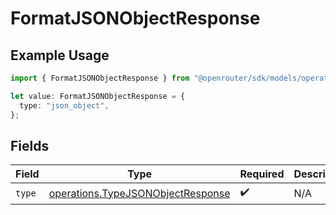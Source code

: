 # FormatJSONObjectResponse

## Example Usage

```typescript
import { FormatJSONObjectResponse } from "@openrouter/sdk/models/operations";

let value: FormatJSONObjectResponse = {
  type: "json_object",
};
```

## Fields

| Field                                                                                  | Type                                                                                   | Required                                                                               | Description                                                                            |
| -------------------------------------------------------------------------------------- | -------------------------------------------------------------------------------------- | -------------------------------------------------------------------------------------- | -------------------------------------------------------------------------------------- |
| `type`                                                                                 | [operations.TypeJSONObjectResponse](../../models/operations/typejsonobjectresponse.md) | :heavy_check_mark:                                                                     | N/A                                                                                    |